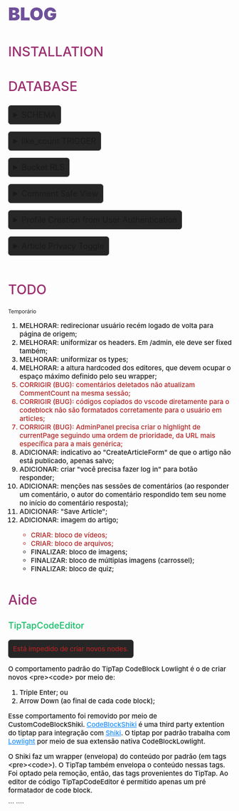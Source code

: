 <h1 style="font-weight:900;font-size:40px;color:#6f5099">BLOG</h1>

<h2 style="font-weight:500;font-size:30px;color:#9c2f70">INSTALLATION</h2>

<h2 style="font-weight:500;font-size:30px;color:#9c2f70">DATABASE</h2>

<details>
  <summary style="font-size:18px;cursor:pointer;background-color:#262626;padding:10px;border-radius:6px;width:fit-content;border:1px solid #404040;margin-bottom:1rem">SCHEMA</summary>
  <small>(last updated 10-20-2025)</small>

```sql
create table if not exists public.profiles (
  id uuid primary key references auth.users(id) on delete cascade,
  admin boolean default false,
  email text unique,
  username text,
  avatar_url text,
  updated_at timestamptz default null,
  created_at timestamptz default now()
);

create table if not exists public.authors (
  id uuid primary key default gen_random_uuid(),
  profile_id uuid null references public.profiles(id) on delete set null,
  username text,
  email text unique not null,
  avatar_url text,
  updated_at timestamptz default null,
  created_at timestamptz default now()
);

create table if not exists public.articles (
  id uuid primary key default gen_random_uuid(),
  author_id uuid null references authors(id) on delete set null,
  title varchar(128) not null,
  sub_title varchar(256) null,
  slug text unique not null,
  body text,
  is_private boolean default false,
  updated_at timestamptz default null,
  created_at timestamptz default now()
);

create table if not exists public.article_likes (
  profile_id uuid not null references public.profiles(id) on delete cascade,
  article_id uuid not null references public.articles(id) on delete cascade,
  updated_at timestamptz with time zone,
  created_at timestamptz with time zone default now(),
  primary key (profile_id, article_id)
);

create table if not exists public.comments (
  id uuid primary key default gen_random_uuid(),
  parent_id uuid references public.comments(id) on delete set null,
  article_id uuid not null references public.articles(id) on delete cascade,
  profile_id uuid not null references public.profiles(id) on delete cascade,
  like_count integer not null default 0,
  body text not null,
  is_edited boolean not null default false,
  is_blocked boolean not null default false,
  is_deleted boolean not null default false, -- Soft delete
  updated_at timestamptz with time zone,
  created_at timestamptz with time zone default now()
);

create table if not exists public.comment_likes (
  id uuid primary key default gen_random_uuid(),
  profile_id uuid not null references public.profiles(id) on delete cascade,
  comment_id uuid not null references public.comments(id) on delete cascade,
  created_at timestamptz with time zone default now()
);

create table if not exists public.media_metadata (
  id uuid primary key default gen_random_uuid(),
  storage_path text not null unique,  -- Supabase storage file path (ex: "public/videos/foo.mp4")
  caption text null,                  -- Caption (opcional)
  mime_type text null,                -- Ex: "image/png", "video/mp4"
  metadata jsonb default '{}'::jsonb, -- Extras (ex: { "width": 1920, "height": 1080 })
  updated_at timestamptz default now(),
  created_at timestamptz default now()
);
```

</details>

<details>
  <summary style="font-size:18px;cursor:pointer;background-color:#262626;padding:10px;border-radius:6px;width:fit-content;border:1px solid #404040;margin-bottom:1rem">like_count TRIGGER</summary>
  <small>(last updated 08-22-2025)</small>

```sql
-- Updates like_count for every insert/delete on comment_likes
create or replace function update_comment_like_count()
returns trigger as $$
begin
  if tg_op = 'INSERT' then
    update public.comments
      set like_count = like_count + 1
      where id = new.comment_id;
    return new;
  elsif tg_op = 'DELETE' then
    update public.comments
      set like_count = greatest(like_count - 1, 0) --Avoids negatives
      where id = old.comment_id;
    return old;
  end if;
  return null;
end;
$$ language plpgsql;

--INSERT Trigger
create trigger comment_likes_after_insert
after insert on public.comment_likes
for each row
execute function update_comment_like_count();

--DELETE Trigger
create trigger comment_likes_after_delete
after delete on public.comment_likes
for each row
execute function update_comment_like_count();
```

</details>

<details>
  <summary style="font-size:18px;cursor:pointer;background-color:#262626;padding:10px;border-radius:6px;width:fit-content;border:1px solid #404040;margin-bottom:1rem">Bucket RLS</summary>
  <small>(last updated 10-24-2025)</small>

```sql
-- Remove old policies
drop policy if exists "Public can read article images" on storage.objects;
drop policy if exists "Only admin users can insert article images" on storage.objects;
drop policy if exists "Only admin users can update article images" on storage.objects;
drop policy if exists "Only admin users can delete article images" on storage.objects;

-- SELECT: any user (AUTH or ANON)
create policy "Public can read article images"
on storage.objects
for select
using (bucket_id = 'articles');

-- INSERT: ADMIN only
create policy "Only admin users can insert article images"
on storage.objects
for insert
to authenticated
with check (
bucket_id = 'articles'
and exists (
  select 1
  from public.profiles p
  where p.id = auth.uid()
  and p.admin = true
)
);

-- UPDATE: ADMIN only
create policy "Only admin users can update article images"
on storage.objects
for update
to authenticated
using (
bucket_id = 'articles'
and exists (
  select 1
  from public.profiles p
  where p.id = auth.uid()
  and p.admin = true
)
);

-- DELETE: ADMIN only
create policy "Only admin users can delete article images"
on storage.objects
for delete
to authenticated
using (
bucket_id = 'articles'
and exists (
  select 1
  from public.profiles p
  where p.id = auth.uid()
  and p.admin = true
)
);
```

</details>

<details>
  <summary style="font-size:18px;cursor:pointer;background-color:#262626;padding:10px;border-radius:6px;width:fit-content;border:1px solid #404040;margin-bottom:1rem">Comment Safe View</summary>
  <small>(last updated 10-24-2025)</small>
  
  ```sql
  drop view if exists public.comments_safe;
  create view public.comments_safe as
  select
  c.id,
  c.parent_id,
  c.article_id,
  c.like_count,
  case
  when c.is_deleted then '[excluído]'
  when c.is_blocked then '[bloqueado]'
  else c.body
  end as body,
  c.is_edited,
  c.is_blocked,
  c.is_deleted,
  c.updated_at,
  c.created_at,
  -- nested user profile data
  json_build_object(
  'id', case when c.is_deleted then null else p.id end,
  'username', case when c.is_deleted then '[excluído]' else p.username end,
  'avatar_url', case when c.is_deleted then null else p.avatar_url end,
  'email', case when c.is_deleted then null else p.email end,
  'updated_at', p.updated_at,
  'created_at', p.created_at
  ) as profiles
  from public.comments c
  left join public.profiles p on p.id = c.profile_id;
  ```

</details>

<details>
<summary style="font-size:18px;cursor:pointer;background-color:#262626;padding:10px;border-radius:6px;width:fit-content;border:1px solid #404040;margin-bottom:1rem">Profile Creation from User Authentication</summary>
<small>(last updated 10-24-2025)</small>

```sql
-- inserts a row into public.profiles
create or replace function public.create_profile_for_new_user()
returns trigger
language plpgsql
security definer set search_path = ''
as $$
begin
insert into public.profiles (id, email, username, avatar_url)
values (new.id, new.email, new.raw_user_meta_data ->> 'full_name', new.raw_user_meta_data ->> 'avatar_url');
return new;
end;
$$;
-- trigger the function every time a user is created
create or replace trigger on_auth_user_created
after insert on auth.users
for each row execute procedure public.create_profile_for_new_user();
```

</details>

<details>
  <summary style="font-size:18px;cursor:pointer;background-color:#262626;padding:10px;border-radius:6px;width:fit-content;border:1px solid #404040;margin-bottom:1rem">Article Privacy Toggle</summary>
  <small>(last updated 10-24-2025)</small>

```sql
-- Alternate article is_private from true to false and vice versa
create or replace function toggle_article_privacy(article_id uuid)
returns void as $$
begin
  update articles
  set is_private = not is_private
  where id = article_id;
end;
$$ language plpgsql;
```

</details>

<h2 style="font-weight:500;font-size:30px;color:#9c2f70">TODO</h2>
<small>Temporário</small>

<ol style="font-weight:500;font-size:15px">
  <li>MELHORAR: redirecionar usuário recém logado de volta para página de origem;</li>
  <li>MELHORAR: uniformizar os headers. Em /admin, ele deve ser fixed também;</li>
  <li>MELHORAR: uniformizar os types;</li>
  <li>MELHORAR: a altura hardcoded dos editores, que devem ocupar o espaço máximo definido pelo seu wrapper;</li>
  <li style="color:#b22222">CORRIGIR (BUG): comentários deletados não atualizam CommentCount na mesma sessão;</li>
  <li style="color:#b22222">CORRIGIR (BUG): códigos copiados do vscode diretamente para o codeblock não são formatados corretamente para o usuário em articles;</li>
  <li style="color:#b22222">CORRIGIR (BUG): AdminPanel precisa criar o highlight de currentPage seguindo uma ordem de prioridade, da URL mais específica para a mais genérica;</li>
  <li>ADICIONAR: indicativo ao "CreateArticleForm" de que o artigo não está publicado, apenas salvo;</li>
  <li>ADICIONAR: criar "você precisa fazer log in" para botão responder;</li>
  <li>ADICIONAR: menções nas sessões de comentários (ao responder um comentário, o autor do comentário respondido tem seu nome no início do comentário resposta);</li>
  <li>ADICIONAR: "Save Article";</li>
  <li>ADICIONAR: imagem do artigo;</li>
  <ul>
    <li style="color:#b22222">CRIAR: bloco de vídeos;</li>
    <li style="color:#b22222">CRIAR: bloco de arquivos;</li>
    <li>FINALIZAR: bloco de imagens;</li>
    <li>FINALIZAR: bloco de múltiplas imagens (carrossel);</li>
    <li>FINALIZAR: bloco de quiz;</li>
  </ul>
</ol>

<h2 style="font-weight:500;font-size:30px;color:#9c2f70">Aide</h2>

<h3 style="font-weight:500;font-size:20px;color:#15bf67">TipTapCodeEditor</h3>

<p style="font-weight:500;font-size:15px;color:#b22222;background-color:#262626;padding:10px;border-radius:6px;width:fit-content;border:1px solid #404040">Está impedido de criar novos nodes.</p>

<p style="font-weight:500;font-size:15px">O comportamento padrão do TipTap CodeBlock Lowlight é o de criar novos &lt;pre&gt;&lt;code&gt; por meio de:</p>

<ol style="font-weight:500;font-size:15px">
  <li>Triple Enter; ou</li>
  <li>Arrow Down &#40;ao final de cada code block&#41;;</li>
</ol>

<p style="font-weight:500;font-size:15px">Esse comportamento foi removido por meio de CustomCodeBlockShiki. <a href="https://github.com/timomeh/tiptap-extension-code-block-shiki" style="color:#1e90ff;text-decoration:underline;">CodeBlockShiki</a> é uma third party extention do tiptap para integração com <a href="https://shiki.matsu.io/" style="color:#1e90ff;text-decoration:underline;">Shiki</a>. O tiptap por padrão trabalha com <a href="https://github.com/wooorm/lowlight" style="color:#1e90ff;text-decoration:underline;">Lowlight</a> por meio de sua extensão nativa CodeBlockLowlight.</p>

<p style="font-weight:500;font-size:15px">O Shiki faz um wrapper &#40;envelopa&#41; do conteúdo por padrão &#40;em tags &lt;pre&gt;&lt;code&gt;&#41;. O TipTap também envelopa o conteúdo nessas tags. Foi optado pela remoção, então, das tags provenientes do TipTap. Ao editor de código TipTapCodeEditor é permitido apenas um pré formatador de code block.</p>
```
````
